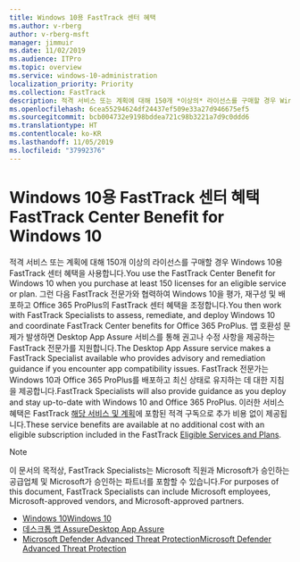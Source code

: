 ```yaml
---
title: Windows 10용 FastTrack 센터 혜택
ms.author: v-rberg
author: v-rberg-msft
manager: jimmuir
ms.date: 11/02/2019
ms.audience: ITPro
ms.topic: overview
ms.service: windows-10-administration
localization_priority: Priority
ms.collection: FastTrack
description: 적격 서비스 또는 계획에 대해 150개 *이상의* 라이선스를 구매할 경우 Windows 10용 FastTrack 센터 혜택을 사용합니다.
ms.openlocfilehash: 6cea55294624df24437ef509e33a27d946675ef5
ms.sourcegitcommit: bcb004732e9198bddea721c98b3221a7d9c0ddd6
ms.translationtype: HT
ms.contentlocale: ko-KR
ms.lasthandoff: 11/05/2019
ms.locfileid: "37992376"
---
```

# <a name="fasttrack-center-benefit-for-windows-10"></a><span data-ttu-id="ce71a-103">Windows 10용 FastTrack 센터 혜택</span><span class="sxs-lookup"><span data-stu-id="ce71a-103">FastTrack Center Benefit for Windows 10</span></span>

<span data-ttu-id="ce71a-104">적격 서비스 또는 계획에 대해 150개 이상의 라이선스를 구매할 경우 Windows 10용 FastTrack 센터 혜택을 사용합니다.</span><span class="sxs-lookup"><span data-stu-id="ce71a-104">You use the FastTrack Center Benefit for Windows 10 when you purchase at least 150 licenses for an eligible service or plan.</span></span> <span data-ttu-id="ce71a-105">그런 다음 FastTrack 전문가와 협력하여 Windows 10을 평가, 재구성 및 배포하고 Office 365 ProPlus의 FastTrack 센터 혜택을 조정합니다.</span><span class="sxs-lookup"><span data-stu-id="ce71a-105">You then work with FastTrack Specialists to assess, remediate, and deploy Windows 10 and coordinate FastTrack Center benefits for Office 365 ProPlus.</span></span> <span data-ttu-id="ce71a-106">앱 호환성 문제가 발생하면 Desktop App Assure 서비스를 통해 권고나 수정 사항을 제공하는 FastTrack 전문가를 지원합니다.</span><span class="sxs-lookup"><span data-stu-id="ce71a-106">The Desktop App Assure service makes a FastTrack Specialist available who provides advisory and remediation guidance if you encounter app compatibility issues.</span></span>  <span data-ttu-id="ce71a-107">FastTrack 전문가는 Windows 10과 Office 365 ProPlus를 배포하고 최신 상태로 유지하는 데 대한 지침을 제공합니다.</span><span class="sxs-lookup"><span data-stu-id="ce71a-107">FastTrack Specialists will also provide guidance as you deploy and stay up-to-date with Windows 10 and Office 365 ProPlus.</span></span> <span data-ttu-id="ce71a-108">이러한 서비스 혜택은 FastTrack [해당 서비스 및 계획](M365-eligible-services-and-plans.md)에 포함된 적격 구독으로 추가 비용 없이 제공됩니다.</span><span class="sxs-lookup"><span data-stu-id="ce71a-108">These service benefits are available at no additional cost with an eligible subscription included in the FastTrack [Eligible Services and Plans](M365-eligible-services-and-plans.md).</span></span>
  
> [!NOTE]
> <span data-ttu-id="ce71a-109">이 문서의 목적상, FastTrack Specialists는 Microsoft 직원과 Microsoft가 승인하는 공급업체 및 Microsoft가 승인하는 파트너를 포함할 수 있습니다.</span><span class="sxs-lookup"><span data-stu-id="ce71a-109">For purposes of this document, FastTrack Specialists can include Microsoft employees, Microsoft-approved vendors, and Microsoft-approved partners.</span></span> 
    
- [<span data-ttu-id="ce71a-110">Windows 10</span><span class="sxs-lookup"><span data-stu-id="ce71a-110">Windows 10</span></span>](Win-10-windows-10.md)
- [<span data-ttu-id="ce71a-111">데스크톱 앱 Assure</span><span class="sxs-lookup"><span data-stu-id="ce71a-111">Desktop App Assure</span></span>](Win-10-desktop-app-assure.md)
- [<span data-ttu-id="ce71a-112">Microsoft Defender Advanced Threat Protection</span><span class="sxs-lookup"><span data-stu-id="ce71a-112">Microsoft Defender Advanced Threat Protection</span></span>](Win-10-microsoft-defender-atp.md)
  

  

 